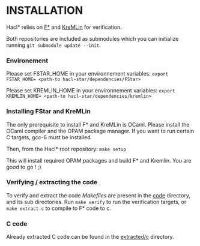 # INSTALLATION

Hacl* relies on [F*](https://github.com/FStarLang/FStar) and [KreMLin](https://github.com/FStarLang/kremlin) for verification.

Both repositories are included as submodules which you can initialize running `git submodule update --init`.

### Environement

Please set FSTAR_HOME in your environnement variables:
`export FSTAR_HOME= <path-to hacl-star/dependencies/FStar>`

Please set KREMLIN_HOME in your environnement variables:
`export KREMLIN_HOME= <path-to hacl-star/dependencies/kremlin>`

### Installing FStar and KreMLin

The only prerequisite to install F* and KreMLin is OCaml.
Please install the OCaml compiler and the OPAM package manager.
If you want to run certain C targets, gcc-6 must be installed.

Then, from the Hacl* root repository:
`make setup`

This will install required OPAM packages and build F* and Kremlin.
You are good to go ! ;)

### Verifying / extracting the code

To verify and extract the code *Makefiles* are present in the [code](code) directory, and its sub directories.
Run `make verify` to run the verification targets, or `make extract-c` to compile to F* code to c.

### C code

Already extracted C code can be found in the [extracted/c](extracted/c) directory.
